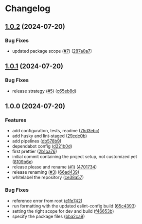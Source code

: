 # Changelog

## [1.0.2](https://github.com/rogiervanstraten/eslint-config-organization/compare/v1.0.1...v1.0.2) (2024-07-20)

### Bug Fixes

- updated package scope ([#7](https://github.com/rogiervanstraten/eslint-config-organization/issues/7)) ([287a0a7](https://github.com/rogiervanstraten/eslint-config-organization/commit/287a0a719dbff23f13fdfa26ecfbacfcc6ee4eb9))

## [1.0.1](https://github.com/rogiervanstraten/eslint-config-organization/compare/v1.0.0...v1.0.1) (2024-07-20)

### Bug Fixes

- release strategy ([#5](https://github.com/rogiervanstraten/eslint-config-organization/issues/5)) ([c65eb8d](https://github.com/rogiervanstraten/eslint-config-organization/commit/c65eb8d6cbb1099e687ad859c00246e14f41e507))

## 1.0.0 (2024-07-20)

### Features

- add configuration, tests, readme ([75d3ebc](https://github.com/rogiervanstraten/eslint-config-organization/commit/75d3ebc510745fd961fa773d53fafc79c4296bb5))
- add husky and lint-staged ([29cdc0b](https://github.com/rogiervanstraten/eslint-config-organization/commit/29cdc0b3f117f67b19f2a20af4da5484b6cfc78c))
- add pipelines ([db578b9](https://github.com/rogiervanstraten/eslint-config-organization/commit/db578b96414eec3f24a55c877f88d6b1b3a90511))
- dependabot config ([d221b0d](https://github.com/rogiervanstraten/eslint-config-organization/commit/d221b0d621396313d476e3d14621bd68d2283717))
- first prettier ([2b1ba76](https://github.com/rogiervanstraten/eslint-config-organization/commit/2b1ba76884c130dbd32d108354d3fec9ae247504))
- initial commit containing the project setup, not customized yet ([8109b6e](https://github.com/rogiervanstraten/eslint-config-organization/commit/8109b6eddabb9bacc12e93c8b90a0e3f14b29a60))
- release please and rename ([#1](https://github.com/rogiervanstraten/eslint-config-organization/issues/1)) ([4701734](https://github.com/rogiervanstraten/eslint-config-organization/commit/4701734016b75d6b3ac8d2d9c50bd8c22ed81909))
- release renaming ([#3](https://github.com/rogiervanstraten/eslint-config-organization/issues/3)) ([66ad439](https://github.com/rogiervanstraten/eslint-config-organization/commit/66ad439407cc47b53f250bb8c13cb8ee8ad77e97))
- whitelabel the repository ([ce38a57](https://github.com/rogiervanstraten/eslint-config-organization/commit/ce38a574c219105e7c5f0051861a8ab3c5e5c4c1))

### Bug Fixes

- reference error from root ([e1fe742](https://github.com/rogiervanstraten/eslint-config-organization/commit/e1fe742fa988d01cf29124c7ffd537389207855e))
- run formatting with the updated eslint-config build ([65c4393](https://github.com/rogiervanstraten/eslint-config-organization/commit/65c43934c8298c4f5c595e4f2f4937c8c9b02c6c))
- setting the right scope for dev and build ([f46653b](https://github.com/rogiervanstraten/eslint-config-organization/commit/f46653bf869c8ba0d9c15147573ef8218020dee4))
- specify the package files ([bba2ca9](https://github.com/rogiervanstraten/eslint-config-organization/commit/bba2ca9d0da1ac66cb3c5691632bfd641db7872d))
